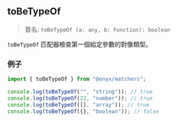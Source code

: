 ## toBeTypeOf

> 簽名: `toBeTypeOf (a: any, b: Function): boolean`

`toBeTypeOf` 匹配器檢查第一個給定參數的對像類型。

### 例子

```ts
import { toBeTypeOf } from "@onyx/matchers";

console.log(toBeTypeOf("", "string")); // true
console.log(toBeTypeOf(22, "number")); // true
console.log(toBeTypeOf([], "array")); // true
console.log(toBeTypeOf({}, "boolean")); // false
```
